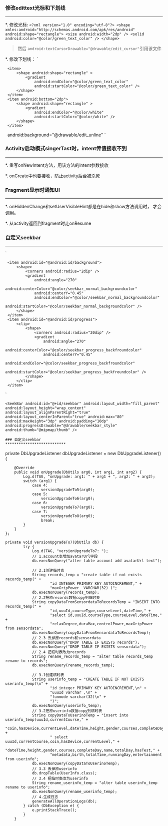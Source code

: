 #

### 修改edittext光标和下划线
***************************

*. 修改光标:
`<?xml version="1.0" encoding="utf-8"?>
 <shape xmlns:android="http://schemas.android.com/apk/res/android"
     android:shape="rectangle">
     <size android:width="2dp" />
     <solid android:color="@color/green_text_color" />
 </shape>`
> 然后     `android:textCursorDrawable="@drawable/edit_cursor"`引用该文件

*. 修改下划线：
`<?xml version="1.0" encoding="utf-8"?>
 <layer-list xmlns:android="http://schemas.android.com/apk/res/android" >

     <item>
         <shape android:shape="rectangle" >
             <gradient
                 android:endColor="@color/green_text_color"
                 android:startColor="@color/green_text_color" />
         </shape>
     </item>
     <item android:bottom="2dp">
         <shape android:shape="rectangle" >
             <gradient
                 android:endColor="@color/white"
                 android:startColor="@color/white" />
         </shape>
     </item>

 </layer-list>`
    ` android:background="@drawable/edit_unline" `

### Activity启动模式singerTast时，intent传值接收不到
***************************

*. 重写onNewIntent方法，用该方法的intent参数接收

*. onCreate中也要接收，防止activity后台被杀死

### Fragment显示时通知UI
***************************

 *. onHiddenChange和setUserVisibleHint都是在hide和show方法调用时，
 才会调用。

 *. 从activity返回到fragment时走onResume

 ### 自定义seekbar
 ***************************

`<?xml version="1.0" encoding="UTF-8"?>
 <layer-list xmlns:android="http://schemas.android.com/apk/res/android">

     <item android:id="@android:id/background">
         <shape>
             <corners android:radius="2dip" />
             <gradient
                 android:angle="270"
                 android:centerColor="@color/seekbar_normal_backgroundcolor"
                 android:centerY="0.45"
                 android:endColor="@color/seekbar_normal_backgroundcolor"
                 android:startColor="@color/seekbar_normal_backgroundcolor" />
         </shape>
     </item>
     <item android:id="@android:id/progress">
         <clip>
             <shape>
                 <corners android:radius="20dip" />
                 <gradient
                     android:angle="270"
                     android:centerColor="@color/seekbar_progress_backfroundcolor"
                     android:centerY="0.45"
                     android:endColor="@color/seekbar_progress_backfroundcolor"
                     android:startColor="@color/seekbar_progress_backfroundcolor" />
             </shape>
         </clip>
     </item>

 </layer-list>`

   `<SeekBar
  android:id="@+id/seekbar"
   android:layout_width="fill_parent"
   android:layout_height="wrap_content"
   android:layout_alignParentRight="true"
   android:layout_centerInParent="true"
   android:max="80"
   android:maxHeight="3dp"
   android:padding="10dp"
   android:progressDrawable="@drawable/seekbar_style"
   android:thumb="@mipmap/thumb" /> `

    ### 自定义seekbar
    ***************************

private DbUpgradeListener dbUpgradeListener = new DbUpgradeListener() {

        @Override
        public void onUpgrade(DbUtils arg0, int arg1, int arg2) {
            Log.d(TAG, "onUpgrade: arg1: " + arg1 + ", arg2: " + arg2);
            switch (arg1) {
                case 4:
                    versionUpgradeTo5(arg0);
                case 5:
                    versionUpgradeTo6(arg0);
                case 6:
                    versionUpgradeTo7(arg0);
                case 7:
                    versionUpgradeTo8(arg0);
                    break;
            }
        }
    };

    private void versionUpgradeTo7(DbUtils db) {
            try {
                Log.d(TAG, "versionUpgradeTo7: ");
                // 1.account表增加avatarUrl字段
                db.execNonQuery("alter table account add avatarUrl text");

                // 2.1创建临时表
                String records_temp = "create table if not exists records_temp(" +
                        "id INTEGER PRIMARY KEY AUTOINCREMENT," +
                        "maxGripPower  VARCHAR(32) )";
                db.execNonQuery(records_temp);
                // 2.2把原records数据copy到临时表
                String copyDataFromSensordataToRecordsTemp = "INSERT INTO records_temp(" +
                        "id,uuuId,courseType,courseLevel,dateTime," +
                        "select id,uuuId,courseType,courseLevel,dateTime," +
                        "relaxDegree,duraMax,controlPower,maxGripPower from sensordata";
                db.execNonQuery(copyDataFromSensordataToRecordsTemp);
                // 2.3 丢掉原records和sensordata
                db.execNonQuery("DROP TABLE IF EXISTS records");
                db.execNonQuery("DROP TABLE IF EXISTS sensordata");
                // 2.4 把临时表改为records
                String rename_records_temp = "alter table records_temp rename to records";
                db.execNonQuery(rename_records_temp);

                // 3.1创建临时表
                String userinfo_temp = "CREATE TABLE IF NOT EXISTS userinfo_temp(\n" +
                        "id integer PRIMARY KEY AUTOINCREMENT,\n" +
                        "uuuId varchar ,\n" +
                        "funmode varchar(32)\n" +
                        ")";
                db.execNonQuery(userinfo_temp);
                // 3.2把原userinfo数据copy到临时表
                String copyDataToUserinoTemp = "insert into userinfo_temp(uuuId,currentCourse," +
                        "coin,hasDevice,currentLevel,dateTime,height,gender,courses,completeDay," +
                        " select uuuId,currentCourse,coin,hasDevice,currentLevel," +
                        "dateTime,height,gender,courses,completeDay,name,totalDay,hasTest," +
                        "metadata,birth,totalTime,runningDay,entertainment from userinfo";
                db.execNonQuery(copyDataToUserinoTemp);
                // 3.3 丢掉原userinfo
                db.dropTable(UserInfo.class);
                // 3.4 把临时表改为userinfo
                String rename_userinfo_temp = "alter table userinfo_temp rename to userinfo";
                db.execNonQuery(rename_userinfo_temp);
                // 4.生成日志
                generateAllOperationLogs(db);
            } catch (DbException e) {
                e.printStackTrace();
            }
        }

